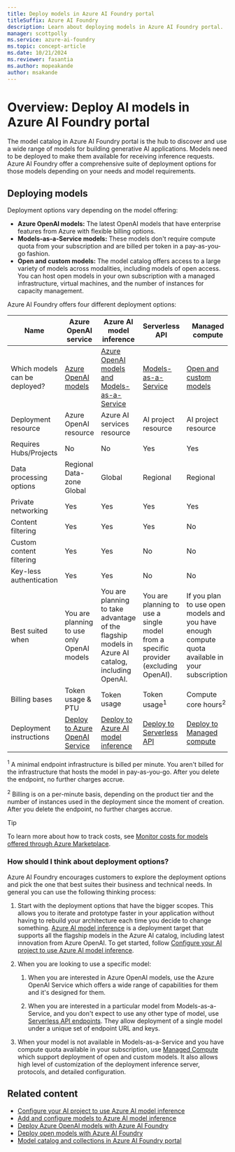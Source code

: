 ```yaml
---
title: Deploy models in Azure AI Foundry portal
titleSuffix: Azure AI Foundry
description: Learn about deploying models in Azure AI Foundry portal.
manager: scottpolly
ms.service: azure-ai-foundry
ms.topic: concept-article
ms.date: 10/21/2024
ms.reviewer: fasantia
ms.author: mopeakande
author: msakande
---
```


# Overview: Deploy AI models in Azure AI Foundry portal

The model catalog in Azure AI Foundry portal is the hub to discover and use a wide range of models for building generative AI applications. Models need to be deployed to make them available for receiving inference requests. Azure AI Foundry offer a comprehensive suite of deployment options for those models depending on your needs and model requirements.

## Deploying models

Deployment options vary depending on the model offering:

* **Azure OpenAI models:** The latest OpenAI models that have enterprise features from Azure with flexible billing options.
* **Models-as-a-Service models:** These models don't require compute quota from your subscription and are billed per token in a pay-as-you-go fashion. 
* **Open and custom models:** The model catalog offers access to a large variety of models across modalities, including models of open access. You can host open models in your own subscription with a managed infrastructure, virtual machines, and the number of instances for capacity management.

Azure AI Foundry offers four different deployment options:

|Name                           | Azure OpenAI service | Azure AI model inference | Serverless API | Managed compute |
|-------------------------------|----------------------|-------------------|----------------|-----------------|
| Which models can be deployed? | [Azure OpenAI models](../../ai-services/openai/concepts/models.md)        | [Azure OpenAI models and Models-as-a-Service](../../ai-foundry/model-inference/concepts/models.md) | [Models-as-a-Service](../how-to/model-catalog-overview.md#content-safety-for-models-deployed-via-serverless-apis) | [Open and custom models](../how-to/model-catalog-overview.md#availability-of-models-for-deployment-as-managed-compute) |
| Deployment resource           | Azure OpenAI resource | Azure AI services resource | AI project resource | AI project resource |
| Requires Hubs/Projects        | No | No | Yes | Yes |
| Data processing options       | Regional <br /> Data-zone  <br /> Global | Global | Regional | Regional |
| Private networking            | Yes | Yes | Yes | Yes |
| Content filtering             | Yes | Yes | Yes | No  |
| Custom content filtering      | Yes | Yes | No  | No  |
| Key-less authentication       | Yes | Yes | No  | No  |
| Best suited when              | You are planning to use only OpenAI models | You are planning to take advantage of the flagship models in Azure AI catalog, including OpenAI. | You are planning to use a single model from a specific provider (excluding OpenAI). | If you plan to use open models and you have enough compute quota available in your subscription. |
| Billing bases                 | Token usage & PTU         | Token usage       | Token usage<sup>1</sup>      | Compute core hours<sup>2</sup> |
| Deployment instructions       | [Deploy to Azure OpenAI Service](../how-to/deploy-models-openai.md) | [Deploy to Azure AI model inference](../model-inference/how-to/create-model-deployments.md) | [Deploy to Serverless API](../how-to/deploy-models-serverless.md) | [Deploy to Managed compute](../how-to/deploy-models-managed.md) |

<sup>1</sup> A minimal endpoint infrastructure is billed per minute. You aren't billed for the infrastructure that hosts the model in pay-as-you-go. After you delete the endpoint, no further charges accrue.

<sup>2</sup> Billing is on a per-minute basis, depending on the product tier and the number of instances used in the deployment since the moment of creation. After you delete the endpoint, no further charges accrue.

> [!TIP]
> To learn more about how to track costs, see [Monitor costs for models offered through Azure Marketplace](../how-to/costs-plan-manage.md#monitor-costs-for-models-offered-through-the-azure-marketplace).

### How should I think about deployment options?

Azure AI Foundry encourages customers to explore the deployment options and pick the one that best suites their business and technical needs. In general you can use the following thinking process:

1. Start with the deployment options that have the bigger scopes. This allows you to iterate and prototype faster in your application without having to rebuild your architecture each time you decide to change something. [Azure AI model inference](../../ai-foundry/model-inference/overview.md) is a deployment target that supports all the flagship models in the Azure AI catalog, including latest innovation from Azure OpenAI. To get started, follow [Configure your AI project to use Azure AI model inference](../../ai-foundry/model-inference/how-to/quickstart-ai-project.md).

2. When you are looking to use a specific model:

   1. When you are interested in Azure OpenAI models, use the Azure OpenAI Service which offers a wide range of capabilities for them and it's designed for them.

   2. When you are interested in a particular model from Models-as-a-Service, and you don't expect to use any other type of model, use [Serverless API endpoints](../how-to/deploy-models-serverless.md). They allow deployment of a single model under a unique set of endpoint URL and keys.

3. When your model is not available in Models-as-a-Service and you have compute quota available in your subscription, use [Managed Compute](../how-to/deploy-models-managed.md) which support deployment of open and custom models. It also allows high level of customization of the deployment inference server, protocols, and detailed configuration.


## Related content

* [Configure your AI project to use Azure AI model inference](../../ai-foundry/model-inference/how-to/quickstart-ai-project.md)
* [Add and configure models to Azure AI model inference](../model-inference/how-to/create-model-deployments.md)
* [Deploy Azure OpenAI models with Azure AI Foundry](../how-to/deploy-models-openai.md)
* [Deploy open models with Azure AI Foundry](../how-to/deploy-models-managed.md)
* [Model catalog and collections in Azure AI Foundry portal](../how-to/model-catalog-overview.md)
